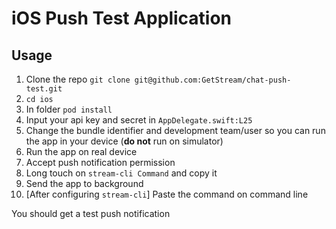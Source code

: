 # iOS Push Test Application

## Usage
1. Clone the repo `git clone git@github.com:GetStream/chat-push-test.git`
1. `cd ios`
1. In folder `pod install`
1. Input your api key and secret in `AppDelegate.swift:L25`
1. Change the bundle identifier and development team/user so you can run the app in your device (**do not** run on simulator)
1. Run the app on real device
1. Accept push notification permission
1. Long touch on `stream-cli Command` and copy it
1. Send the app to background
1. [After configuring `stream-cli`] Paste the command on command line

You should get a test push notification
